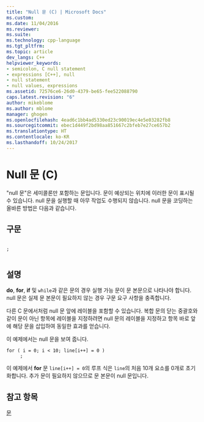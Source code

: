```yaml
---
title: "Null 문 (C) | Microsoft Docs"
ms.custom: 
ms.date: 11/04/2016
ms.reviewer: 
ms.suite: 
ms.technology: cpp-language
ms.tgt_pltfrm: 
ms.topic: article
dev_langs: C++
helpviewer_keywords:
- semicolon, C null statement
- expressions [C++], null
- null statement
- null values, expressions
ms.assetid: 72576ce6-26d0-4379-be65-fee522088790
caps.latest.revision: "6"
author: mikeblome
ms.author: mblome
manager: ghogen
ms.openlocfilehash: 4ead6c1bb4ad5330ed23c90019ec4e5e03282fb8
ms.sourcegitcommit: ebec1d449f2bd98aa851667c2bfeb7e27ce657b2
ms.translationtype: HT
ms.contentlocale: ko-KR
ms.lasthandoff: 10/24/2017
---
```

# <a name="null-statement-c"></a>Null 문 (C)
"null 문"은 세미콜론만 포함하는 문입니다. 문이 예상되는 위치에 이러한 문이 표시될 수 있습니다. null 문을 실행할 때 아무 작업도 수행되지 않습니다. null 문을 코딩하는 올바른 방법은 다음과 같습니다.  
  
## <a name="syntax"></a>구문  
  
```  
  
;  
  
```  
  
## <a name="remarks"></a>설명  
 **do**, **for**, **if** 및 `while`과 같은 문의 경우 실행 가능 문이 문 본문으로 나타나야 합니다. null 문은 실제 문 본문이 필요하지 않는 경우 구문 요구 사항을 충족합니다.  
  
 다른 C 문에서처럼 null 문 앞에 레이블을 포함할 수 있습니다. 복합 문의 닫는 중괄호와 같이 문이 아닌 항목에 레이블을 지정하려면 null 문의 레이블을 지정하고 항목 바로 앞에 해당 문을 삽입하여 동일한 효과를 얻습니다.  
  
 이 예제에서는 null 문을 보여 줍니다.  
  
```  
for ( i = 0; i < 10; line[i++] = 0 )  
     ;  
```  
  
 이 예제에서 **for** 문 `line[i++] = 0`의 루프 식은 `line`의 처음 10개 요소를 0개로 초기화합니다. 추가 문이 필요하지 않으므로 문 본문이 null 문입니다.  
  
## <a name="see-also"></a>참고 항목  
 [문](../c-language/statements-c.md)